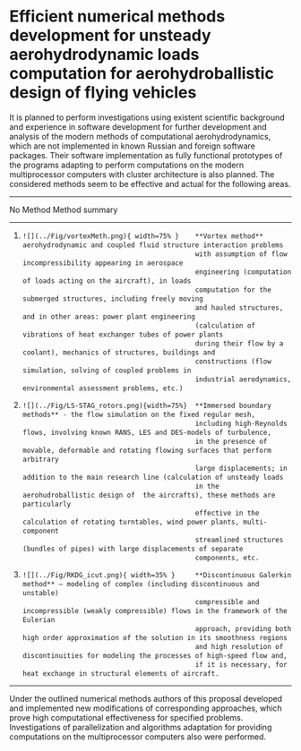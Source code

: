 Efficient numerical methods development for unsteady aerohydrodynamic loads computation for aerohydroballistic design of flying vehicles
========================================================================================================================================

It is planned to perform investigations using existent scientific background and experience in 
software development for further development and analysis of the modern methods of computational 
aerohydrodynamics, which are not implemented in known Russian and foreign software packages. Their 
software implementation as fully functional prototypes of the programs adapting to perform 
computations on the modern multiprocessor computers with cluster architecture is also planned.
The considered methods seem to be effective and actual for the following areas.

-----------------------------------------------------------------------------------------------------------
No     Method                                     Method summary
------ ------------------------------------------ ---------------------------------------------------------
1.     ![](../Fig/vortexMeth.png){ width=75% }    **Vortex method** aerohydrodynamic and coupled fluid structure interaction problems 
                                                  with assumption of flow incompressibility appearing in aerospace 
                                                  engineering (computation of loads acting on the aircraft), in loads 
                                                  computation for the submerged structures, including freely moving 
                                                  and hauled structures, and in other areas: power plant engineering 
                                                  (calculation of vibrations of heat exchanger tubes of power plants 
                                                  during their flow by a coolant), mechanics of structures, buildings and 
                                                  constructions (flow simulation, solving of coupled problems in 
                                                  industrial aerodynamics, environmental assessment problems, etc.)
  
2.     ![](../Fig/LS-STAG_rotors.png){width=75%}  **Immersed boundary methods** - the flow simulation on the fixed regular mesh, 
                                                  including high-Reynolds flows, involving known RANS, LES and DES-models of turbulence, 
                                                  in the presence of movable, deformable and rotating flowing surfaces that perform arbitrary 
                                                  large displacements; in addition to the main research line (calculation of unsteady loads 
                                                  in the aerohudroballistic design of  the aircrafts), these methods are particularly 
                                                  effective in the calculation of rotating turntables, wind power plants, multi-component 
                                                  streamlined structures (bundles of pipes) with large displacements of separate 
                                                  components, etc.
  
3.     ![](../Fig/RKDG_icut.png){ width=35% }     **Discontinuous Galerkin method** – modeling of complex (including discontinuous and unstable) 
                                                  compressible and incompressible (weakly compressible) flows in the framework of the Eulerian 
                                                  approach, providing both high order approximation of the solution in its smoothness regions 
                                                  and high resolution of discontinuities for modeling the processes of high-speed flow and, 
                                                  if it is necessary, for heat exchange in structural elements of aircraft.
----------------------------------------------------------------------------------------------------------------------

Under the outlined numerical methods authors of this proposal developed and implemented new modifications of corresponding approaches, 
which prove high computational effectiveness for specified problems. Investigations of parallelization and algorithms adaptation 
for providing computations on the multiprocessor computers also were performed.